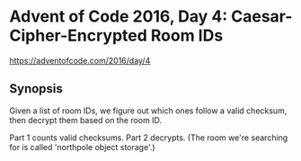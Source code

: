 # Advent of Code 2016, Day 4: Caesar-Cipher-Encrypted Room IDs

https://adventofcode.com/2016/day/4

## Synopsis

Given a list of room IDs, we figure out which ones follow a valid checksum, then decrypt them based on the room ID.

Part 1 counts valid checksums. Part 2 decrypts. (The room we're searching for is called 'northpole object storage'.)

